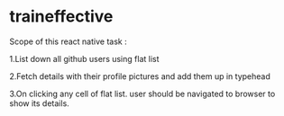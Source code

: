 # traineffective

Scope of this react native task : 

1.List down all github users using flat list

2.Fetch details with their profile pictures and add them up in typehead 

3.On clicking any cell of flat list. user should be navigated to browser to show its details.



